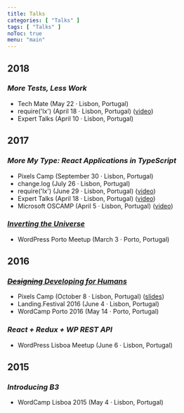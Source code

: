 ```yaml
---
title: Talks
categories: [ "Talks" ]
tags: [ "Talks" ]
noToc: true
menu: "main"
---
```


## 2018

### _More Tests, Less Work_

* Tech Mate (May 22 · Lisbon, Portugal)
* require('lx') (April 18 · Lisbon, Portugal) ([video](https://www.youtube.com/watch?v=PZskhUemFlc))
* Expert Talks (April 10 · Lisbon, Portugal)

## 2017

### _More My Type: React Applications in TypeScript_

* Pixels Camp (September 30 · Lisbon, Portugal)
* change.log (July 26 · Lisbon, Portugal)
* require('lx') (June 29 · Lisbon, Portugal) ([video](https://www.youtube.com/watch?v=H2hMHgx-OUA))
* Expert Talks (April 18 · Lisbon, Portugal) ([video](https://www.youtube.com/watch?v=G7LU_4-NQlQ))
* Microsoft OSCAMP (April 5 · Lisbon, Portugal) ([video](https://channel9.msdn.com/Events/DXPortugal/OSCAMP-Open-Source-Software-powered-by-Bright-Pixel/More-My-Type-Developing-React-Applications-in-TypeScript))

### _[Inverting the Universe](/2017/inverting-universe/)_

* WordPress Porto Meetup (March 3 · Porto, Portugal)

## 2016

### _[~~Designing~~ Developing for Humans](/2016/designing-developing-humans)_

* Pixels Camp (October 8 · Lisbon, Portugal) ([slides](https://goblindegook.github.io/developing-for-humans/))
* Landing.Festival 2016 (June 4 · Lisbon, Portugal)
* WordCamp Porto 2016 (May 14 · Porto, Portugal)

### _React + Redux + WP REST API_

* WordPress Lisboa Meetup (June 6 · Lisbon, Portugal)

## 2015

### _Introducing B3_

* WordCamp Lisboa 2015 (May 4 · Lisbon, Portugal)
